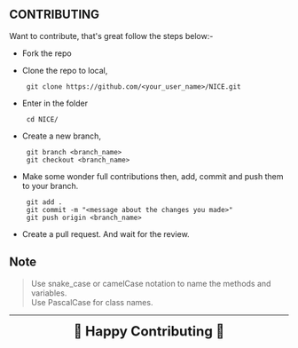 ## CONTRIBUTING

Want to contribute, that's great follow the steps below:-

- Fork the repo
- Clone the repo to local,

  ```
   git clone https://github.com/<your_user_name>/NICE.git
  ```

- Enter in the folder

  ```
   cd NICE/
  ```

- Create a new branch,

  ```
   git branch <branch_name>
   git checkout <branch_name>
  ```

- Make some wonder full contributions then, add, commit and push them to your branch.

  ```
   git add .
   git commit -m "<message about the changes you made>"
   git push origin <branch_name>
  ```

- Create a pull request. And wait for the review.

## Note

> Use snake_case or camelCase notation to name the methods and variables. </br>
> Use PascalCase for class names.

<hr>
<div align="center">
	<font size="5">
		<strong>🎉 Happy Contributing  🎉</strong>
	</font>
</div>
